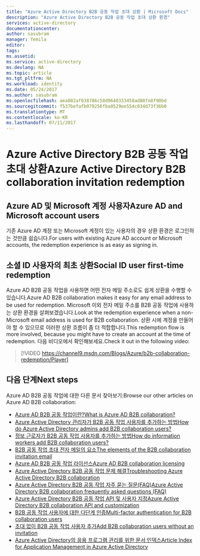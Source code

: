 ```yaml
---
title: "Azure Active Directory B2B 공동 작업 초대 상환 | Microsoft Docs"
description: "Azure Active Directory B2B 공동 작업 초대 상환 환경"
services: active-directory
documentationcenter: 
author: sasubram
manager: femila
editor: 
tags: 
ms.assetid: 
ms.service: active-directory
ms.devlang: NA
ms.topic: article
ms.tgt_pltfrm: NA
ms.workload: identity
ms.date: 05/24/2017
ms.author: sasubram
ms.openlocfilehash: aea802af038786c58d9640333458ad88fe8f90bd
ms.sourcegitcommit: f537befafb079256fba0529ee554c034d73f36b0
ms.translationtype: MT
ms.contentlocale: ko-KR
ms.lasthandoff: 07/11/2017
---
```

# <a name="azure-active-directory-b2b-collaboration-invitation-redemption"></a><span data-ttu-id="4b214-103">Azure Active Directory B2B 공동 작업 초대 상환</span><span class="sxs-lookup"><span data-stu-id="4b214-103">Azure Active Directory B2B collaboration invitation redemption</span></span>

## <a name="azure-ad-and-microsoft-account-users"></a><span data-ttu-id="4b214-104">Azure AD 및 Microsoft 계정 사용자</span><span class="sxs-lookup"><span data-stu-id="4b214-104">Azure AD and Microsoft account users</span></span>
<span data-ttu-id="4b214-105">기존 Azure AD 계정 또는 Microsoft 계정이 있는 사용자의 경우 상환 환경은 로그인하는 것만큼 쉽습니다.</span><span class="sxs-lookup"><span data-stu-id="4b214-105">For users with existing Azure AD account or Microsoft accounts, the redemption experience is as easy as signing in.</span></span>

## <a name="social-id-user-first-time-redemption"></a><span data-ttu-id="4b214-106">소셜 ID 사용자의 최초 상환</span><span class="sxs-lookup"><span data-stu-id="4b214-106">Social ID user first-time redemption</span></span>
<span data-ttu-id="4b214-107">Azure AD B2B 공동 작업을 사용하면 어떤 전자 메일 주소로도 쉽게 상환을 수행할 수 있습니다.</span><span class="sxs-lookup"><span data-stu-id="4b214-107">Azure AD B2B collaboration makes it easy for any email address to be used for redemption.</span></span> <span data-ttu-id="4b214-108">Microsoft 이외 전자 메일 주소를 B2B 공동 작업에 사용하는 상환 환경을 살펴보겠습니다.</span><span class="sxs-lookup"><span data-stu-id="4b214-108">Look at the redemption experience when a non-Microsoft email address is used for B2B collaboration.</span></span> <span data-ttu-id="4b214-109">상환 시에 계정을 만들어야 할 수 있으므로 이러한 상환 흐름이 좀 더 적합합니다.</span><span class="sxs-lookup"><span data-stu-id="4b214-109">This redemption flow is more involved, because you might have to create an account at the time of redemption.</span></span> <span data-ttu-id="4b214-110">다음 비디오에서 확인해보세요.</span><span class="sxs-lookup"><span data-stu-id="4b214-110">Check it out in the following video:</span></span>

> [!VIDEO https://channel9.msdn.com/Blogs/Azure/b2b-collaboration-redemption/Player]
> 

## <a name="next-steps"></a><span data-ttu-id="4b214-111">다음 단계</span><span class="sxs-lookup"><span data-stu-id="4b214-111">Next steps</span></span>

<span data-ttu-id="4b214-112">Azure AD B2B 공동 작업에 대한 다른 문서 찾아보기:</span><span class="sxs-lookup"><span data-stu-id="4b214-112">Browse our other articles on Azure AD B2B collaboration:</span></span>

* [<span data-ttu-id="4b214-113">Azure AD B2B 공동 작업이란?</span><span class="sxs-lookup"><span data-stu-id="4b214-113">What is Azure AD B2B collaboration?</span></span>](active-directory-b2b-what-is-azure-ad-b2b.md)
* [<span data-ttu-id="4b214-114">Azure Active Directory 관리자가 B2B 공동 작업 사용자를 추가하는 방법</span><span class="sxs-lookup"><span data-stu-id="4b214-114">How do Azure Active Directory admins add B2B collaboration users?</span></span>](active-directory-b2b-admin-add-users.md)
* [<span data-ttu-id="4b214-115">정보 근로자가 B2B 공동 작업 사용자를 추가하는 방법</span><span class="sxs-lookup"><span data-stu-id="4b214-115">How do information workers add B2B collaboration users?</span></span>](active-directory-b2b-iw-add-users.md)
* [<span data-ttu-id="4b214-116">B2B 공동 작업 초대 전자 메일의 요소</span><span class="sxs-lookup"><span data-stu-id="4b214-116">The elements of the B2B collaboration invitation email</span></span>](active-directory-b2b-invitation-email.md)
* [<span data-ttu-id="4b214-117">Azure AD B2B 공동 작업 라이선스</span><span class="sxs-lookup"><span data-stu-id="4b214-117">Azure AD B2B collaboration licensing</span></span>](active-directory-b2b-licensing.md)
* [<span data-ttu-id="4b214-118">Azure Active Directory B2B 공동 작업 문제 해결</span><span class="sxs-lookup"><span data-stu-id="4b214-118">Troubleshooting Azure Active Directory B2B collaboration</span></span>](active-directory-b2b-troubleshooting.md)
* [<span data-ttu-id="4b214-119">Azure Active Directory B2B 공동 작업 자주 묻는 질문(FAQ)</span><span class="sxs-lookup"><span data-stu-id="4b214-119">Azure Active Directory B2B collaboration frequently asked questions (FAQ)</span></span>](active-directory-b2b-faq.md)
* [<span data-ttu-id="4b214-120">Azure Active Directory B2B 공동 작업 API 및 사용자 지정</span><span class="sxs-lookup"><span data-stu-id="4b214-120">Azure Active Directory B2B collaboration API and customization</span></span>](active-directory-b2b-api.md)
* [<span data-ttu-id="4b214-121">B2B 공동 작업 사용자에 대한 다단계 인증</span><span class="sxs-lookup"><span data-stu-id="4b214-121">Multi-factor authentication for B2B collaboration users</span></span>](active-directory-b2b-mfa-instructions.md)
* [<span data-ttu-id="4b214-122">초대 없이 B2B 공동 작업 사용자 추가</span><span class="sxs-lookup"><span data-stu-id="4b214-122">Add B2B collaboration users without an invitation</span></span>](active-directory-b2b-add-user-without-invite.md)
* [<span data-ttu-id="4b214-123">Azure Active Directory의 응용 프로그램 관리를 위한 문서 인덱스</span><span class="sxs-lookup"><span data-stu-id="4b214-123">Article Index for Application Management in Azure Active Directory</span></span>](active-directory-apps-index.md)
